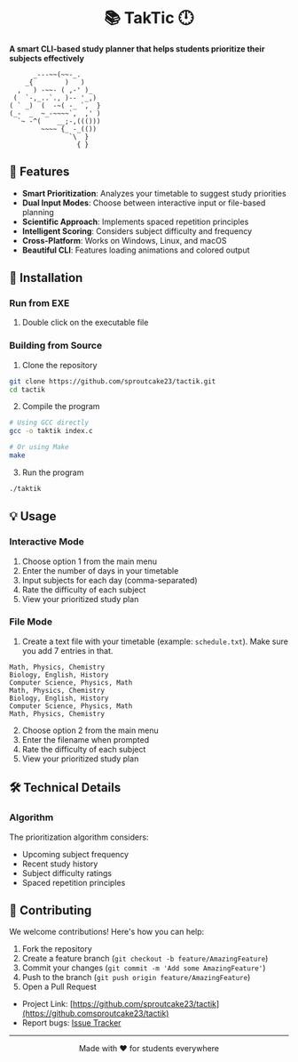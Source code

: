 <h1 align="center">📚 TakTic 🕛 </h1>

**A smart CLI-based study planner that helps students prioritize their subjects effectively**

```
      _---~~(~~-_.
    _{        )   )
  ,   ) -~~- ( ,-' )_
 (  `-,_..`., )-- '_,)
( ` _)  (  -~( -_ `,  }
(_-  _  ~_-~~~~`,  ,' )
  `~ -^(    __;-,((()))
        ~~~~ {_ -_(())
               `\  }
                 { }
```

</div>

## 🌟 Features

- **Smart Prioritization**: Analyzes your timetable to suggest study priorities
- **Dual Input Modes**: Choose between interactive input or file-based planning
- **Scientific Approach**: Implements spaced repetition principles
- **Intelligent Scoring**: Considers subject difficulty and frequency
- **Cross-Platform**: Works on Windows, Linux, and macOS
- **Beautiful CLI**: Features loading animations and colored output

## 🚀 Installation

### Run from EXE

1. Double click on the executable file

### Building from Source

1. Clone the repository

```bash
git clone https://github.com/sproutcake23/tactik.git
cd tactik
```

2. Compile the program

```bash
# Using GCC directly
gcc -o taktik index.c

# Or using Make
make
```

3. Run the program

```bash
./taktik
```

## 💡 Usage

### Interactive Mode

1. Choose option 1 from the main menu
2. Enter the number of days in your timetable
3. Input subjects for each day (comma-separated)
4. Rate the difficulty of each subject
5. View your prioritized study plan

### File Mode

1. Create a text file with your timetable (example: `schedule.txt`). Make sure you add 7 entries in that.

```
Math, Physics, Chemistry
Biology, English, History
Computer Science, Physics, Math
Math, Physics, Chemistry
Biology, English, History
Computer Science, Physics, Math
Math, Physics, Chemistry
```

2. Choose option 2 from the main menu
3. Enter the filename when prompted
4. Rate the difficulty of each subject
5. View your prioritized study plan

## 🛠️ Technical Details

### Algorithm

The prioritization algorithm considers:

- Upcoming subject frequency
- Recent study history
- Subject difficulty ratings
- Spaced repetition principles

## 🤝 Contributing

We welcome contributions! Here's how you can help:

1. Fork the repository
2. Create a feature branch (`git checkout -b feature/AmazingFeature`)
3. Commit your changes (`git commit -m 'Add some AmazingFeature'`)
4. Push to the branch (`git push origin feature/AmazingFeature`)
5. Open a Pull Request

- Project Link: [https://github.com/sproutcake23/tactik](https://github.comsproutcake23/tactik)
- Report bugs: [Issue Tracker](https://github.com/sproutcake23/tactik/issues)

---

<div align="center">
Made with ❤️ for students everywhere
</div>

